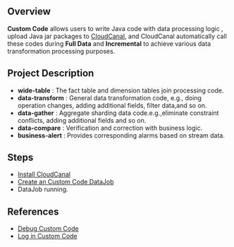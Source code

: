 ## Overview

**Custom Code** allows users to write Java code with data processing logic , upload Java jar packages to [CloudCanal](https://www.clougence.com/), and CloudCanal automatically call these codes during **Full Data** and **Incremental** to achieve various data transformation processing purposes.

## Project Description

- **wide-table** : The fact table and dimension tables join processing code.
- **data-transform** : General data transformation code, e.g., doing operation changes, adding additional fields, filter data,and so on.
- **data-gather** : Aggregate sharding data code.e.g.,eliminate constraint conflicts, adding additional fields and so on.
- **data-compare** : Verification and correction with business logic.
- **business-alert** : Provides corresponding alarms based on stream data.

## Steps
- [Install CloudCanal](https://www.clougence.com/cc-doc/productOP/systemDeploy/install_linux_macos)
- [Create an Custom Code DataJob](https://www.clougence.com/cc-doc/operation/job_manage/create_job/create_process_job)
- DataJob running.

## References
- [Debug Custom Code](https://www.clougence.com/cc-doc/operation/job_manage/convenience_features/debug_customer_code)
- [Log in Custom Code](https://www.clougence.com/cc-doc/operation/job_manage/convenience_features/log_in_customer_code)
